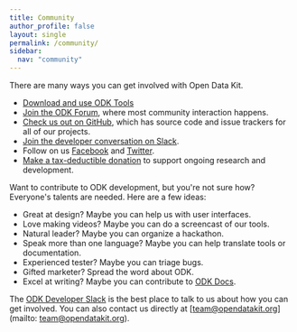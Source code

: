 ```yaml
---
title: Community
author_profile: false
layout: single
permalink: /community/
sidebar:
  nav: "community"
---
```


There are many ways you can get involved with Open Data Kit.

 - [Download and use ODK Tools](/software) 
 - [Join the ODK Forum](https://forum.opendatakit.org), where most community interaction happens.
 - [Check us out on GitHub](https://github.com/opendatakit), which has source code and issue trackers for all of our projects.
 - [Join the developer conversation on Slack](http://slack.opendatakit.org).
 - Follow on us [Facebook](https://www.facebook.com/opendatakit) and [Twitter](https://twitter.com/opendatakit).
 - [Make a tax-deductible donation](https://www.washington.edu/giving/make-a-gift/?source_typ=3&source=CSEODK) to support ongoing research and development.


Want to contribute to ODK development, but you're not sure how? Everyone's talents are needed. Here are a few ideas:

  - Great at design? Maybe you can help us with user interfaces.
  - Love making videos? Maybe you can do a screencast of our tools.
  - Natural leader? Maybe you can organize a hackathon.
  - Speak more than one language? Maybe you can help translate tools or documentation.
  - Experienced tester? Maybe you can triage bugs.
  - Gifted marketer? Spread the word about ODK.
  - Excel at writing? Maybe you can contribute to [ODK Docs](https://github.com/opendatakit/docs).


The [ODK Developer Slack](http://slack.opendatakit.org) is the best place to talk to us about how you can get involved. You can also contact us directly at [team@opendatakit.org](mailto: team@opendatakit.org).
